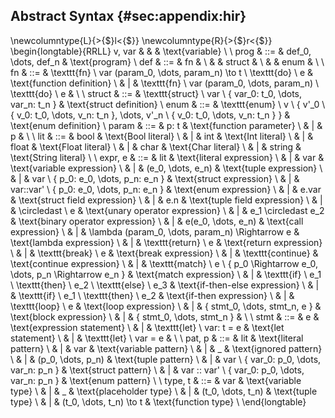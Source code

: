 ## Abstract Syntax {#sec:appendix:hir}
\newcolumntype{L}{>{$}l<{$}}
\newcolumntype{R}{>{$}r<{$}}
\begin{longtable}{RRLL}
v, var & & & \text{variable} \\
\\
prog & ::= & def_0, \dots, def_n & \text{program}
\\
def & ::= & fn     & \\
    &     & struct & \\
    &     & enum   & \\
\\
fn & ::= & \texttt{fn} \ var (param_0, \dots, param_n) \to t \ \texttt{do} \ e & \text{function definition} \\
   &   | & \texttt{fn} \ var (param_0, \dots, param_n)       \ \texttt{do} \ e &                            \\
\\
struct & ::= & \texttt{struct} \ var \ \{ var_0: t_0, \dots, var_n: t_n \} & \text{struct definition}
\\
enum & ::= & \texttt{enum} \ v \ \{ 
    v'_0 \ \{ v_0: t_0, \dots, v_n: t_n \},
    \dots,
    v'_n \ \{ v_0: t_0, \dots, v_n: t_n \}
\} & \text{enum definition}
\\
param & ::= & p: t & \text{function parameter} \\
      &   | & p     &                          \\ 
\\
lit & ::= & bool   & \text{Bool literal}   \\
    &   | & int    & \text{Int literal}    \\
    &   | & float  & \text{Float literal}  \\
    &   | & char   & \text{Char literal}   \\
    &   | & string & \text{String literal} \\
\\
expr, e & ::= & lit                                                                 & \text{literal expression} \\
  &   | & var                                                                       & \text{variable expression} \\
  &   | & (e_0, \dots, e_n)                                                         & \text{tuple expression} \\
  &   | & var \ \{ p_0: e_0, \dots, p_n: e_n \}                                     & \text{struct expression} \\
  &   | & var::var' \ \{ p_0: e_0, \dots, p_n: e_n \}                               & \text{enum expression} \\
  &   | & e.var                                                                     & \text{struct field expression} \\
  &   | & e.n                                                                       & \text{tuple field expression} \\
  &   | & \circledast \ e                                                           & \text{unary operator expression} \\
  &   | & e_1 \circledast e_2                                                       & \text{binary operator expression} \\
  &   | & e(e_0, \dots, e_n)                                                        & \text{call expression} \\
  &   | & \lambda (param_0, \dots, param_n) \Rightarrow e                           & \text{lambda expression} \\
  &   | & \texttt{return} \ e                                                       & \text{return expression} \\
  &   | & \texttt{break} \ e                                                        & \text{break expression} \\
  &   | & \texttt{continue}                                                         & \text{continue expression} \\
  &   | & \texttt{match} \ e \ \{ p_0 \Rightarrow e_0, \dots, p_n \Rightarrow e_n \}  & \text{match expression} \\
  &   | & \texttt{if} \ e_1 \ \texttt{then} \ e_2 \ \texttt{else} \ e_3               & \text{if-then-else expression} \\
  &   | & \texttt{if} \ e_1 \ \texttt{then} \ e_2                                     & \text{if-then expression} \\
  &   | & \texttt{loop} \ e                                                           & \text{loop expression} \\
  &   | & \{ stmt_0, \dots, stmt_n, e \}                                              & \text{block expression} \\
  &   | & \{ stmt_0, \dots, stmt_n \}                                                 &  \\
\\
stmt & ::= & e                             & \text{expression statement}   \\
     &   | & \texttt{let} \ var: t = e     & \text{let statement}          \\
     &   | & \texttt{let} \ var = e        &                               \\
\\
pat, p & ::= & lit                                            & \text{literal pattern}    \\
  &   | & var                                                 & \text{variable pattern}   \\
  &   | & \_                                                  & \text{ignored pattern}    \\
  &   | & (p_0, \dots, p_n)                                   & \text{tuple pattern}      \\
  &   | & var \ \{ var_0: p_0, \dots, var_n: p_n \}           & \text{struct pattern}     \\
  &   | & var :: var' \ \{ var_0: p_0, \dots, var_n: p_n \}   & \text{enum pattern}       \\
\\
type, t & ::= & var                 & \text{variable type}      \\
  &   | & \_                        & \text{placeholder type}   \\
  &   | & (t_0, \dots, t_n)         & \text{tuple type}         \\
  &   | & (t_0, \dots, t_n) \to t   & \text{function type}      \\
\end{longtable}

